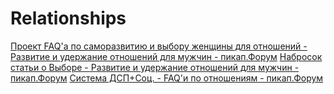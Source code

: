 
# Relationships

[Проект FAQ'а по саморазвитию и выбору женщины для отношений - Pазвитие и удержание отношений для мужчин - пикап.Форум](https://forum.pickup.ru/topic/181400-%D0%BF%D1%80%D0%BE%D0%B5%D0%BA%D1%82-faq%D0%B0-%D0%BF%D0%BE-%D1%81%D0%B0%D0%BC%D0%BE%D1%80%D0%B0%D0%B7%D0%B2%D0%B8%D1%82%D0%B8%D1%8E-%D0%B8-%D0%B2%D1%8B%D0%B1%D0%BE%D1%80%D1%83-%D0%B6%D0%B5%D0%BD%D1%89%D0%B8%D0%BD%D1%8B-%D0%B4%D0%BB%D1%8F-%D0%BE%D1%82%D0%BD%D0%BE%D1%88%D0%B5%D0%BD%D0%B8%D0%B9/)
[Набросок статьи о Выборе - Pазвитие и удержание отношений для мужчин - пикап.Форум](https://forum.pickup.ru/topic/197584-%D0%BD%D0%B0%D0%B1%D1%80%D0%BE%D1%81%D0%BE%D0%BA-%D1%81%D1%82%D0%B0%D1%82%D1%8C%D0%B8-%D0%BE-%D0%B2%D1%8B%D0%B1%D0%BE%D1%80%D0%B5/)
[Система ДСП+Соц. - FAQ'и по отношениям - пикап.Форум](https://forum.pickup.ru/topic/145828-%D1%81%D0%B8%D1%81%D1%82%D0%B5%D0%BC%D0%B0-%D0%B4%D1%81%D0%BF%D1%81%D0%BE%D1%86/)
